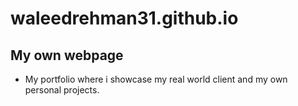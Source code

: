 # waleedrehman31.github.io
## My own webpage
- My portfolio where i showcase my real world client and my own personal projects.
